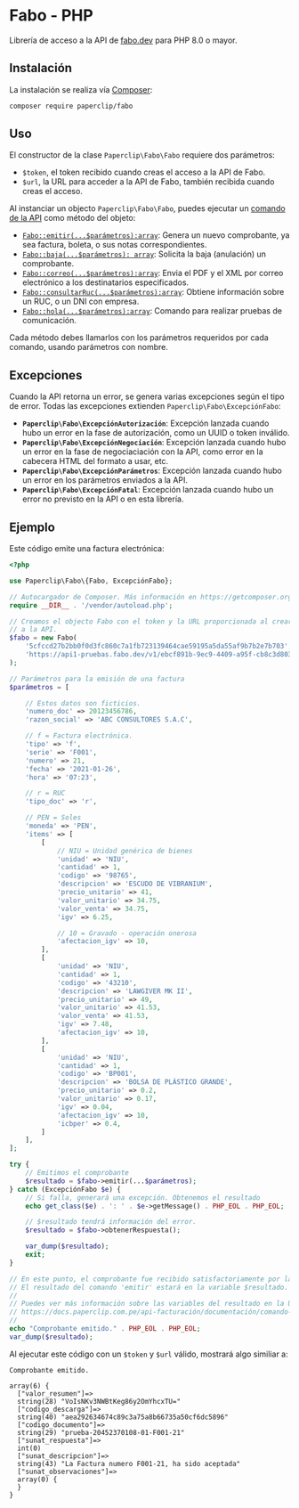 # Fabo - PHP

Librería de acceso a la API de [fabo.dev](https://fabo.dev/) para PHP 8.0 o mayor.

## Instalación

La instalación se realiza vía [Composer](https://packagist.org/packages/paperclip/fabo):

```bash
composer require paperclip/fabo
```

## Uso

El constructor de la clase `Paperclip\Fabo\Fabo` requiere dos parámetros:

* `$token`, el token recibido cuando creas el acceso a la API de Fabo.
* `$url`, la URL para acceder a la API de Fabo, también recibida cuando creas el acceso.

Al instanciar un objecto `Paperclip\Fabo\Fabo`, puedes ejecutar un [comando de la API](https://docs.paperclip.com.pe/api-facturación/#comandos) como método del objeto:

* [`Fabo::emitir(...$parámetros):array`](https://docs.paperclip.com.pe/api-facturación/documentación/comando-emitir/): Genera un nuevo comprobante, ya sea factura, boleta, o sus notas correspondientes.
* [`Fabo::baja(...$parámetros): array`](https://docs.paperclip.com.pe/api-facturación/documentación/comando-baja/): Solicita la baja (anulación) un comprobante.
* [`Fabo::correo(...$parámetros):array`](https://docs.paperclip.com.pe/api-facturación/documentación/comando-correo/): Envia el PDF y el XML por correo electrónico a los destinatarios especificados.
* [`Fabo::consultarRuc(...$parámetros):array`](https://docs.paperclip.com.pe/api-facturación/documentación/comando-consultarruc/): Obtiene información sobre un RUC, o un DNI con empresa.
* [`Fabo::hola(...$parámetros):array`](https://docs.paperclip.com.pe/api-facturación/documentación/comando-hola/): Comando para realizar pruebas de comunicación.

Cada método debes llamarlos con los parámetros requeridos por cada comando, usando parámetros con nombre.

## Excepciones

Cuando la API retorna un error, se genera varias excepciones según el tipo de error. Todas las excepciones extienden `Paperclip\Fabo\ExcepciónFabo`:

* **`Paperclip\Fabo\ExcepciónAutorización`**: Excepción lanzada cuando hubo un error en la fase de autorización, como un UUID o token inválido.
* **`Paperclip\Fabo\ExcepciónNegociación`**: Excepción lanzada cuando hubo un error en la fase de negociaciación con la API, como error en la cabecera HTML del formato a usar, etc.
* **`Paperclip\Fabo\ExcepciónParámetros`**: Excepción lanzada cuando hubo un error en los parámetros enviados a la API.
* **`Paperclip\Fabo\ExcepciónFatal`**: Excepción lanzada cuando hubo un error no previsto en la API o en esta librería.

## Ejemplo

Este código emite una factura electrónica:

```php
<?php

use Paperclip\Fabo\{Fabo, ExcepciónFabo};

// Autocargador de Composer. Más información en https://getcomposer.org/doc/01-basic-usage.md#autoloading
require __DIR__ . '/vendor/autoload.php';

// Creamos el objecto Fabo con el token y la URL proporcionada al crear el acceso
// a la API.
$fabo = new Fabo(
    '5cfccd27b2bb0f0d3fc860c7a1fb723139464cae59195a5da55af9b7b2e7b703',
    'https://api1-pruebas.fabo.dev/v1/ebcf891b-9ec9-4409-a95f-cb8c3d803b17'
);

// Parámetros para la emisión de una factura
$parámetros = [

    // Estos datos son ficticios.
    'numero_doc' => 20123456786,
    'razon_social' => 'ABC CONSULTORES S.A.C',

    // f = Factura electrónica.
    'tipo' => 'f',
    'serie' => 'F001',
    'numero' => 21,
    'fecha' => '2021-01-26',
    'hora' => '07:23',

    // r = RUC
    'tipo_doc' => 'r',

    // PEN = Soles
    'moneda' => 'PEN',
    'items' => [
        [
			// NIU = Unidad genérica de bienes
            'unidad' => 'NIU',
            'cantidad' => 1,
            'codigo' => '98765',
            'descripcion' => 'ESCUDO DE VIBRANIUM',
            'precio_unitario' => 41,
            'valor_unitario' => 34.75,
            'valor_venta' => 34.75,
            'igv' => 6.25,

            // 10 = Gravado - operación onerosa
            'afectacion_igv' => 10,
        ],
        [
            'unidad' => 'NIU',
            'cantidad' => 1,
            'codigo' => '43210',
            'descripcion' => 'LAWGIVER MK II',
            'precio_unitario' => 49,
            'valor_unitario' => 41.53,
            'valor_venta' => 41.53,
            'igv' => 7.48,
            'afectacion_igv' => 10,
        ],
        [
            'unidad' => 'NIU',
            'cantidad' => 1,
            'codigo' => 'BP001',
            'descripcion' => 'BOLSA DE PLÁSTICO GRANDE',
            'precio_unitario' => 0.2,
            'valor_unitario' => 0.17,
            'igv' => 0.04,
            'afectacion_igv' => 10,
            'icbper' => 0.4,
        ]
    ],
];

try {
    // Emitimos el comprobante
    $resultado = $fabo->emitir(...$parámetros);
} catch (ExcepciónFabo $e) {
    // Si falla, generará una excepción. Obtenemos el resultado
    echo get_class($e) . ': ' . $e->getMessage() . PHP_EOL . PHP_EOL;

    // $resultado tendrá información del error.
    $resultado = $fabo->obtenerRespuesta();

    var_dump($resultado);
    exit;
}

// En este punto, el comprobante fue recibido satisfactoriamente por la API.
// El resultado del comando 'emitir' estará en la variable $resultado.
//
// Puedes ver más información sobre las variables del resultado en la URL
// https://docs.paperclip.com.pe/api-facturación/documentación/comando-emitir/#variables-de-retorno
//
echo "Comprobante emitido." . PHP_EOL . PHP_EOL;
var_dump($resultado);
```

Al ejecutar este código con un `$token` y `$url` válido, mostrará algo similiar a:

```
Comprobante emitido.

array(6) {
  ["valor_resumen"]=>
  string(28) "VoIsNKv3NWBtKeg86y2OmYhcxTU="
  ["codigo_descarga"]=>
  string(40) "aea292634674c89c3a75a8b66735a50cf6dc5896"
  ["codigo_documento"]=>
  string(29) "prueba-20452370108-01-F001-21"
  ["sunat_respuesta"]=>
  int(0)
  ["sunat_descripcion"]=>
  string(43) "La Factura numero F001-21, ha sido aceptada"
  ["sunat_observaciones"]=>
  array(0) {
  }
}
```

